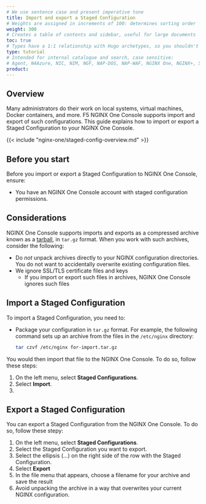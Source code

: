 ```yaml
---
# We use sentence case and present imperative tone
title: Import and export a Staged Configuration
# Weights are assigned in increments of 100: determines sorting order
weight: 300
# Creates a table of contents and sidebar, useful for large documents
toc: true
# Types have a 1:1 relationship with Hugo archetypes, so you shouldn't need to change this
type: tutorial
# Intended for internal catalogue and search, case sensitive:
# Agent, N4Azure, NIC, NIM, NGF, NAP-DOS, NAP-WAF, NGINX One, NGINX+, Solutions, Unit
product:
---
```


## Overview

Many administrators do their work on local systems, virtual machines, Docker containers, and more. F5 NGINX One Console
supports import and export of such configurations.
This guide explains how to import or export a Staged Configuration to your NGINX One Console. 

{{< include "nginx-one/staged-config-overview.md" >}}

## Before you start

Before you import or export a Staged Configuration to NGINX One Console, ensure:

- You have an NGINX One Console account with staged configuration permissions.

## Considerations

NGINX One Console supports imports and exports as a compressed archive known as a [tarball](https://en.wikipedia.org/wiki/Tar_(computing)), in `tar.gz` format. 
When you work with such archives, consider the following:

- Do _not_ unpack archives directly to your NGINX configuration directories. You do not want to accidentally overwrite existing configuration files.
- We ignore SSL/TLS certificate files and keys
  - If you import or export such files in archives, NGINX One Console ignores such files

## Import a Staged Configuration

To import a Staged Configuration, you need to:

- Package your configuration in `tar.gz` format. For example, the following command sets up an archive from the files in the `/etc/nginx` directory:
  ```bash
  tar czvf /etc/nginx for-import.tar.gz
  ```

You would then import that file to the NGINX One Console. To do so, follow these steps:

1. On the left menu, select **Staged Configurations**.
1. Select **Import**.
1. 

## Export a Staged Configuration

You can export a Staged Configuration from the NGINX One Console. To do so, follow these stepy:

1. On the left menu, select **Staged Configurations**.
1. Select the Staged Configuration you want to export. 
1. Select the ellipsis (...) on the right side of the row with the Staged Configuration.
1. Select **Export**
1. In the file menu that appears, choose a filename for your archive and save the result
1. Avoid unpacking the archive in a way that overwrites your current NGINX configuration.
